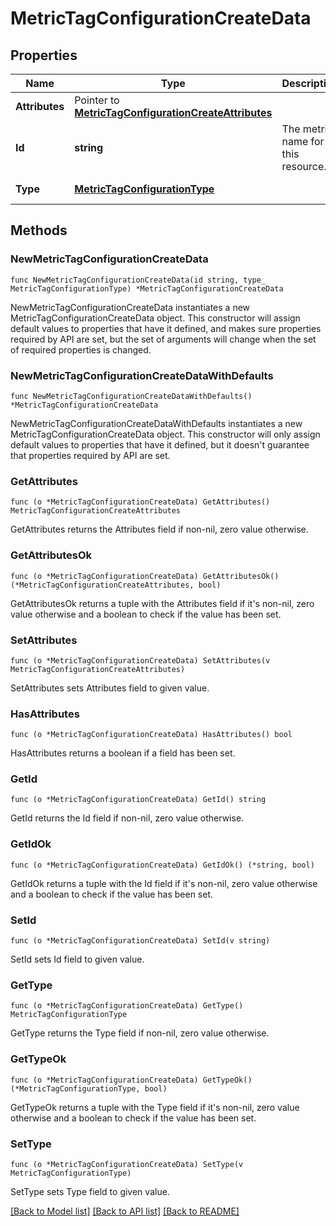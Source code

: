 # MetricTagConfigurationCreateData

## Properties

Name | Type | Description | Notes
---- | ---- | ----------- | ------
**Attributes** | Pointer to [**MetricTagConfigurationCreateAttributes**](MetricTagConfigurationCreateAttributes.md) |  | [optional] 
**Id** | **string** | The metric name for this resource. | 
**Type** | [**MetricTagConfigurationType**](MetricTagConfigurationType.md) |  | [default to METRICTAGCONFIGURATIONTYPE_MANAGE_TAGS]

## Methods

### NewMetricTagConfigurationCreateData

`func NewMetricTagConfigurationCreateData(id string, type_ MetricTagConfigurationType) *MetricTagConfigurationCreateData`

NewMetricTagConfigurationCreateData instantiates a new MetricTagConfigurationCreateData object.
This constructor will assign default values to properties that have it defined,
and makes sure properties required by API are set, but the set of arguments
will change when the set of required properties is changed.

### NewMetricTagConfigurationCreateDataWithDefaults

`func NewMetricTagConfigurationCreateDataWithDefaults() *MetricTagConfigurationCreateData`

NewMetricTagConfigurationCreateDataWithDefaults instantiates a new MetricTagConfigurationCreateData object.
This constructor will only assign default values to properties that have it defined,
but it doesn't guarantee that properties required by API are set.

### GetAttributes

`func (o *MetricTagConfigurationCreateData) GetAttributes() MetricTagConfigurationCreateAttributes`

GetAttributes returns the Attributes field if non-nil, zero value otherwise.

### GetAttributesOk

`func (o *MetricTagConfigurationCreateData) GetAttributesOk() (*MetricTagConfigurationCreateAttributes, bool)`

GetAttributesOk returns a tuple with the Attributes field if it's non-nil, zero value otherwise
and a boolean to check if the value has been set.

### SetAttributes

`func (o *MetricTagConfigurationCreateData) SetAttributes(v MetricTagConfigurationCreateAttributes)`

SetAttributes sets Attributes field to given value.

### HasAttributes

`func (o *MetricTagConfigurationCreateData) HasAttributes() bool`

HasAttributes returns a boolean if a field has been set.

### GetId

`func (o *MetricTagConfigurationCreateData) GetId() string`

GetId returns the Id field if non-nil, zero value otherwise.

### GetIdOk

`func (o *MetricTagConfigurationCreateData) GetIdOk() (*string, bool)`

GetIdOk returns a tuple with the Id field if it's non-nil, zero value otherwise
and a boolean to check if the value has been set.

### SetId

`func (o *MetricTagConfigurationCreateData) SetId(v string)`

SetId sets Id field to given value.


### GetType

`func (o *MetricTagConfigurationCreateData) GetType() MetricTagConfigurationType`

GetType returns the Type field if non-nil, zero value otherwise.

### GetTypeOk

`func (o *MetricTagConfigurationCreateData) GetTypeOk() (*MetricTagConfigurationType, bool)`

GetTypeOk returns a tuple with the Type field if it's non-nil, zero value otherwise
and a boolean to check if the value has been set.

### SetType

`func (o *MetricTagConfigurationCreateData) SetType(v MetricTagConfigurationType)`

SetType sets Type field to given value.



[[Back to Model list]](../README.md#documentation-for-models) [[Back to API list]](../README.md#documentation-for-api-endpoints) [[Back to README]](../README.md)


